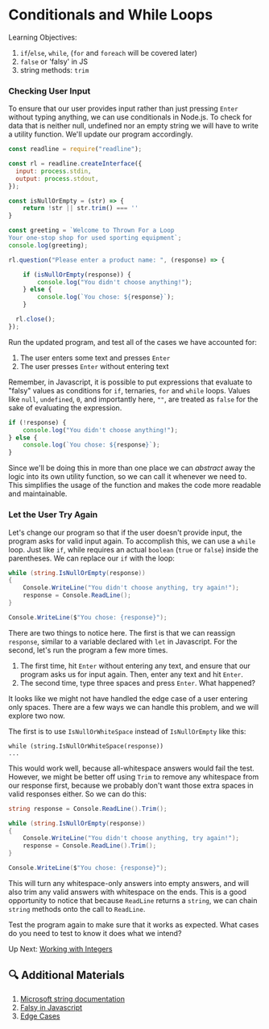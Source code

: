 # Conditionals and While Loops
Learning Objectives:
1. `if`/`else`, `while`, (`for` and `foreach` will be covered later)
1. `false` or 'falsy' in JS
1. string methods: `trim`

### Checking User Input

To ensure that our user provides input rather than just pressing `Enter` without typing anything, we can use conditionals in Node.js. To check for data that is neither null, undefined nor an empty string we will have to write a utility function. We'll update our program accordingly.

```javascript
const readline = require("readline");

const rl = readline.createInterface({
  input: process.stdin,
  output: process.stdout,
});

const isNullOrEmpty = (str) => {
    return !str || str.trim() === ''
}

const greeting = `Welcome to Thrown For a Loop
Your one-stop shop for used sporting equipment`;
console.log(greeting);

rl.question("Please enter a product name: ", (response) => {

    if (isNullOrEmpty(response)) {
        console.log("You didn't choose anything!");
    } else {
        console.log(`You chose: ${response}`);
    }

  rl.close();
});
```
Run the updated program, and test all of the cases we have accounted for:
1. The user enters some text and presses `Enter`
1. The user presses `Enter` without entering text

Remember, in Javascript, it is possible to put expressions that evaluate to "falsy" values as conditions for `if`, ternaries, `for` and `while` loops. Values like `null`, `undefined`, `0`, and importantly here, `""`, are treated as `false` for the sake of evaluating the expression.

``` javascript
if (!response) {
    console.log("You didn't choose anything!");
} else {
    console.log(`You chose: ${response}`);
}
```

Since we'll be doing this in more than one place we can _abstract_ away the logic into its own utility function, so we can call it whenever we need to. This simplifies the usage of the function and makes the code more readable and maintainable.

### Let the User Try Again
Let's change our program so that if the user doesn't provide input, the program asks for valid input again. To accomplish this, we can use a `while` loop. Just like `if`, while requires an actual `boolean` (`true` or `false`) inside the parentheses. We can replace our `if` with the loop:

``` csharp
while (string.IsNullOrEmpty(response))
{
    Console.WriteLine("You didn't choose anything, try again!");
    response = Console.ReadLine();
}

Console.WriteLine($"You chose: {response}");
```
There are two things to notice here. The first is that we can reassign `response`, similar to a variable declared with `let` in Javascript. For the second, let's run the program a few more times.
1. The first time, hit `Enter` without entering any text, and ensure that our program asks us for input again. Then, enter any text and hit `Enter`.
1. The second time, type three spaces and press `Enter`. What happened?

It looks like we might not have handled the edge case of a user entering only spaces. There are a few ways we can handle this problem, and we will explore two now.

The first is to use `IsNullOrWhiteSpace` instead of `IsNullOrEmpty` like this:
```
while (string.IsNullOrWhiteSpace(response))
...
```

This would work well, because all-whitespace answers would fail the test. However, we might be better off using `Trim` to remove any whitespace from our response first, because we probably don't want those extra spaces in valid responses either. So we can do this:
``` csharp
string response = Console.ReadLine().Trim();

while (string.IsNullOrEmpty(response))
{
    Console.WriteLine("You didn't choose anything, try again!");
    response = Console.ReadLine().Trim();
}

Console.WriteLine($"You chose: {response}");
```
This will turn any whitespace-only answers into empty answers, and will also trim any valid answers with whitespace on the ends. This is a good opportunity to notice that because `ReadLine` returns a `string`, we can chain `string` methods onto the call to `ReadLine`.

Test the program again to make sure that it works as expected. What cases do you need to test to know it does what we intend?

Up Next: [Working with Integers](./working-with-integers.md)

## 🔍 Additional Materials
1. [Microsoft string documentation](https://learn.microsoft.com/en-us/dotnet/api/system.string?view=net-8.0)
1. [Falsy in Javascript](https://developer.mozilla.org/en-US/docs/Glossary/Falsy)
1. [Edge Cases](https://en.wikipedia.org/wiki/Edge_case)